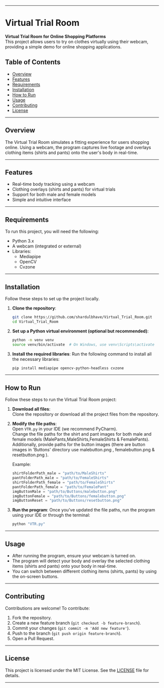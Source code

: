 
---

# Virtual Trial Room

**Virtual Trial Room for Online Shopping Platforms**  
This project allows users to try on clothes virtually using their webcam, providing a simple demo for online shopping applications.

## Table of Contents
- [Overview](#overview)
- [Features](#features)
- [Requirements](#requirements)
- [Installation](#installation)
- [How to Run](#how-to-run)
- [Usage](#usage)
- [Contributing](#contributing)
- [License](#license)

---

## Overview
The Virtual Trial Room simulates a fitting experience for users shopping online. Using a webcam, the program captures live footage and overlays clothing items (shirts and pants) onto the user's body in real-time.

---

## Features
- Real-time body tracking using a webcam
- Clothing overlays (shirts and pants) for virtual trials
- Support for both male and female models
- Simple and intuitive interface

---

## Requirements
To run this project, you will need the following:
- Python 3.x
- A webcam (integrated or external)
- Libraries: 
  - Mediapipe
  - OpenCV
  - Cvzone

---

## Installation

Follow these steps to set up the project locally.

1. **Clone the repository**:
   ```bash
   git clone https://github.com/shardulbhave/Virtual_Trial_Room.git
   cd Virtual_Trial_Room
   ```

2. **Set up a Python virtual environment (optional but recommended)**:
   ```bash
   python -m venv venv
   source venv/bin/activate  # On Windows, use venv\Scripts\activate
   ```

3. **Install the required libraries**:
   Run the following command to install all the necessary libraries:
   ```bash
   pip install mediapipe opencv-python-headless cvzone
   ```

---

## How to Run

Follow these steps to run the Virtual Trial Room project:

1. **Download all files**:  
   Clone the repository or download all the project files from the repository.

2. **Modify the file paths**:  
   Open `VTR.py` in your IDE (we recommend PyCharm).  
   Change the file paths for the shirt and pant images for both male and female models (MalePants,MaleShirts,FemaleShirts & FemalePants). Additionally, provide paths for the button images (there are button images in 'Buttons' directory use malebutton.png , femalebutton.png & resetbutton.png ).

   Example:
   ```python
   shirtFolderPath_male = "path/to/MaleShirts"
   pantFolderPath_male = "path/to/FemaleShirts"
   shirtFolderPath_female = "path/to/FemaleShirts"
   pantFolderPath_female = "path/to/FemalePant"
   imgButtonMale = "path/to/Buttons/malebutton.png"
   imgButtonFemale = "path/to/Buttons/femalebutton.png"
   imgButtonReset = "path/to/Buttons/resetbutton.png"
   ```

3. **Run the program**:
   Once you've updated the file paths, run the program using your IDE or through the terminal:
   ```bash
   python "VTR.py"
   ```

---

## Usage
- After running the program, ensure your webcam is turned on.
- The program will detect your body and overlay the selected clothing items (shirts and pants) onto your body in real-time.
- You can switch between different clothing items (shirts, pants) by using the on-screen buttons.

---

## Contributing
Contributions are welcome! To contribute:
1. Fork the repository.
2. Create a new feature branch (`git checkout -b feature-branch`).
3. Commit your changes (`git commit -m 'Add new feature'`).
4. Push to the branch (`git push origin feature-branch`).
5. Open a Pull Request.

---

## License
This project is licensed under the MIT License. See the [LICENSE](LICENSE) file for details.

---
